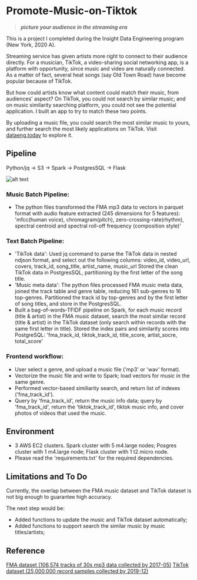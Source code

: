 # Promote-Music-on-Tiktok
> ***picture your audience in the streaming era***

This is a project I completed during the Insight Data Engineering program (New York, 2020 A).

Streaming service has given artists more right to connect to their audience directly.  For a musician, TikTok, a video-sharing social networking app, is a platform with opportunity, since music and video are naturally connected.  As a matter of fact, several heat songs (say Old Town Road) have become popular because of TikTok. 

But how could artists know what content could match their music, from audiences' aspect? On TikTok, you could not search by similar music; and on music similarity searching platform, you could not see the potential application. I built an app to try to match these two points. 

By uploading a music file, you could search the most similar music to yours, and further search the most likely applications on TikTok.  Visit [dataeng.today](http://dataeng.today) to explore it. 

Pipeline
-----------------
Python/jq -> S3 -> Spark -> PostgresSQL -> Flask

![alt text](https://github.com/yvonneleoo/Promote-Music-on-Tiktok/blob/develop/docs/pipeline.png " Pipeline")

### Music Batch Pipeline:
- The python files transformed the FMA mp3 data to vectors in parquet format with audio feature extracted (245 dimensions for 5 features): 
'mfcc(human voice), chromagram(pitch), zero-crossing-rate(rhythm), spectral centroid and spectral roll-off frequency (composition style)'


### Text Batch Pipeline:
- 'TikTok data': Used jq command to parse the TikTok data in nested ndjson format, and select out the following columns:
video_id, video_url, covers, track_id, song_title, artist_name, music_url
Stored the clean TikTok data in PostgresSQL, partitioning by the first letter of the song title.
- 'Music meta data': The python files processed FMA music meta data,  joined the track table and genre table, reducing 161 sub-genres to 16 top-genres. Partitioned the track id by top-genres and by the first letter of song titles, and store in the PostgresSQL. 
-  Built a bag-of-words-TFIDF pipeline on Spark, for each music record (title & artist) in the FMA music dataset, search the most similar record (title & artist) in the TikTok dataset (only search within records with the same first letter in title).  Stored the index pairs and similarity scores into PostgreSQL:
'fma_track_id, tiktok_track_id, title_score, artist_socre, total_score'
  
### Frontend workflow:
- User select a genre, and upload a music file ('mp3' or 'wav' format).
- Vectorize the music file and write to Spark; load vectors for music in the same genre.
- Performed vector-based similiarity search, and return list of indexes ('fma_track_id').
- Query by 'fma_track_id', return the music info data; query by 'fma_track_id', return the 'tiktok_track_id', tiktok music info, and cover photos of videos that used the music. 

Environment
-----------------
- 3 AWS EC2 clusters. Spark cluster with 5 m4.large nodes; Posgres cluster with 1 m4.large node; Flask cluster with 1 t2.micro node.
- Please read the 'requirements.txt' for the required dependencies.

Limitations and To Do
-----------------
Currently, the overlap between the FMA music dataset and TikTok dataset is not big enough to guarantee high accuracy.  

The next step would be:
- Added functions to update the music and TikTok dataset automatically;
- Added functions to support search the similar music by music titles/artists;

Reference
-----------------
[FMA dataset (106,574 tracks of 30s mp3 data collected by 2017-05)](https://github.com/mdeff/fma)
[TikTok dataset (25,000,000 record samples collected by 2019-12)](https://files.pushshift.io/tiktok/)
